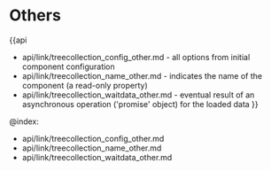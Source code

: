 Others
=======

{{api
- api/link/treecollection_config_other.md - all options from initial component configuration
- api/link/treecollection_name_other.md - indicates the name of the component (a read-only property)
- api/link/treecollection_waitdata_other.md - eventual result of an asynchronous operation ('promise' object) for the loaded data
}}

@index:
- api/link/treecollection_config_other.md
- api/link/treecollection_name_other.md
- api/link/treecollection_waitdata_other.md


